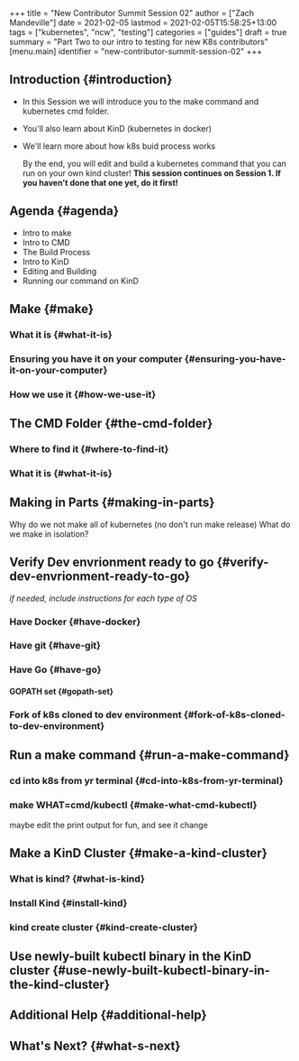 +++
title = "New Contributor Summit Session 02"
author = ["Zach Mandeville"]
date = 2021-02-05
lastmod = 2021-02-05T15:58:25+13:00
tags = ["kubernetes", "ncw", "testing"]
categories = ["guides"]
draft = true
summary = "Part Two to our intro to testing for new K8s contributors"
[menu.main]
  identifier = "new-contributor-summit-session-02"
+++

## Introduction {#introduction}

-   In this Session we will introduce you to the make command and kubernetes cmd folder.
-   You'll also learn about KinD (kubernetes in docker)
-   We'll learn more about how k8s buid process works

    By the end, you will edit and build a kubernetes command that you can run on your own kind cluster!
    ****This session continues on Session 1.  If you haven't done that one yet, do it first!****


## Agenda {#agenda}

-   Intro to make
-   Intro to CMD
-   The Build Process
-   Intro to KinD
-   Editing and Building
-   Running our command on KinD


## Make {#make}


### What it is {#what-it-is}


### Ensuring you have it on your computer {#ensuring-you-have-it-on-your-computer}


### How we use it {#how-we-use-it}


## The CMD Folder {#the-cmd-folder}


### Where to find it {#where-to-find-it}


### What it is {#what-it-is}


## Making in Parts {#making-in-parts}

Why do we not make all of kubernetes (no don't run make release)
What do we make in isolation?


## Verify Dev envrionment ready to go {#verify-dev-envrionment-ready-to-go}

_if needed, include instructions for each type of OS_


### Have Docker {#have-docker}


### Have git {#have-git}


### Have Go {#have-go}


#### GOPATH set {#gopath-set}


### Fork of k8s cloned to dev environment {#fork-of-k8s-cloned-to-dev-environment}


## Run a make command {#run-a-make-command}


### cd into k8s from yr terminal {#cd-into-k8s-from-yr-terminal}


### make WHAT=cmd/kubectl {#make-what-cmd-kubectl}

maybe edit the print output for fun, and see it change


## Make a KinD Cluster {#make-a-kind-cluster}


### What is kind? {#what-is-kind}


### Install Kind {#install-kind}


### kind create cluster {#kind-create-cluster}


## Use newly-built kubectl binary in the KinD cluster {#use-newly-built-kubectl-binary-in-the-kind-cluster}


## Additional Help {#additional-help}


## What's Next? {#what-s-next}
